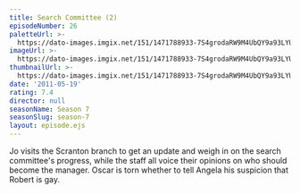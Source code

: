 ```yaml
---
title: Search Committee (2)
episodeNumber: 26
paletteUrl: >-
  https://dato-images.imgix.net/151/1471788933-7S4grodaRW9M4UbQY9a93LYUy00.jpg?auto=enhance&ch=DPR%2CWidth&palette=json
imageUrl: >-
  https://dato-images.imgix.net/151/1471788933-7S4grodaRW9M4UbQY9a93LYUy00.jpg?auto=compress%2Cformat&ch=DPR%2CWidth&w=500
thumbnailUrl: >-
  https://dato-images.imgix.net/151/1471788933-7S4grodaRW9M4UbQY9a93LYUy00.jpg?auto=enhance&ch=DPR%2CWidth&fit=crop&fm=jpg&h=280&w=500
date: '2011-05-19'
rating: 7.4
director: null
seasonName: Season 7
seasonSlug: season-7
layout: episode.ejs
---
```


Jo visits the Scranton branch to get an update and weigh in on the search committee's progress, while the staff all voice their opinions on who should become the manager. Oscar is torn whether to tell Angela his suspicion that Robert is gay.